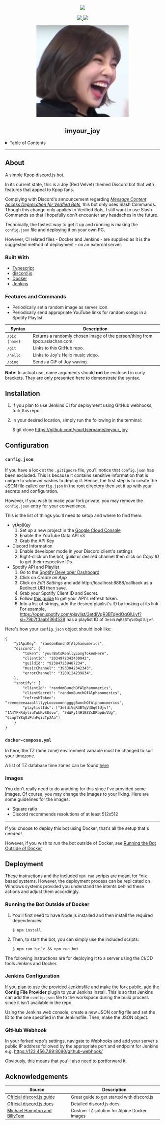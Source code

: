 <div align='center'>
<p>
  <a href='http://pierreccesario.com:8090/job/imyour_joy/'><img src='http://pierreccesario.com:8090/buildStatus/icon?job=imyour_joy'></a>
</p>
<p>
  <a href="https://github.com/PScoriae/imyour_joy/blob/master/LICENSE">
    <img src="https://img.shields.io/github/license/othneildrew/Best-README-Template.svg?style=for-the-badge">
  </a>
  <a href="https://linkedin.com/in/pierreccesario">
    <img src="https://img.shields.io/badge/-LinkedIn-black.svg?style=for-the-badge&logo=linkedin&colorB=555">
  </a>
</p>
<p>
  <img src="./images/joyfunny.png" width=300>
</p>

## imyour_joy

</div>
<details>
  <summary>Table of Contents</summary>
  <ol>
    <li>
      <a href="#about">About</a>
      <ul>
        <li><a href="#built-with">Built With</a></li>
        <li><a href="#features">Features</a></li>
      </ul>
    </li>
    <li><a href="#installation">Installation</a></li>
    <li>
      <a href="#configuration">Configuration</a>
      <ul>
        <li><a href="#configjson">config.json</a></li>
        <li><a href="#images">Images</a></li>
      </ul>
    </li>
    <li>
      <a href="#deployment">Deployment</a>
      <ul>
        <li><a href="#running-the-bot-outside-of-docker">Running the Bot Outside of Docker</a></li>
        <li><a href="#jenkinsfile">Jenkinsfile</a></li>
        <li><a href="#jenkins-configuration">Jenkins Configuration</a></li>
        <li><a href="#github-webhook">Github Webhook</a></li>
      </ul>
    </li>
    <li><a href="#acknowledgements">Acknowledgements</a></li>
  </ol>
</details>
<hr/>

## About

A simple Kpop discord.js bot.

In its current state, this is a Joy (Red Velvet) themed Discord bot that with features that appeal to Kpop fans.

Complying with Discord's announcement regarding _[Message Content Access Deprecation for Verified Bots](https://support-dev.discord.com/hc/en-us/articles/4404772028055-Message-Content-Access-Deprecation-for-Verified-Bots)_, this bot only uses Slash Commands. Though this change only applies to Verified Bots, I still want to use Slash Commands so that I hopefully don't encounter any headaches in the future.

Technically, the fastest way to get it up and running is making the `config.json` file and deploying it on your own PC.

However, CI related files - Docker and Jenkins - are supplied as it is the suggested method of deployment - on an external server.

### Built With

- [Typescript](https://www.typescriptlang.org/)
- [discord.js](https://discord.js.org/#/)
- [Docker](https://www.docker.com/)
- [Jenkins](https://www.jenkins.io/)

### Features and Commands

- Periodically set a random image as server icon.
- Periodically send appropriate YouTube links for random songs in a Spotify Playlist.

| Syntax        | Description                                                                 |
| ------------- | --------------------------------------------------------------------------- |
| `/pic {name}` | Returns a randomly chosen image of the person/thing from kpop.asiachan.com. |
| `/git`        | Links to this GitHub repo.                                                  |
| `/hello`      | Links to Joy's Hello music video.                                           |
| `/ping`       | Sends a GIF of Joy waving.                                                  |

**Note:** In actual use, name arguments should **not** be enclosed in curly brackets. They are only presented here to demonstrate the syntax.

## Installation

1. If you plan to use Jenkins CI for deployment using GitHub webhooks, fork this repo.

2. In your desired location, simply run the following in the terminal:

   $ git clone https://github.com/yourUsername/imyour_joy

## Configuration

### `config.json`

If you have a look at the `.gitignore` file, you'll notice that `config.json` has been excluded. This is because it contains sensitive information that is unique to whoever wishes to deploy it. Hence, the first step is to create the JSON file called `config.json` in the root directory then set it up with your secrets and configuration.

However, if you wish to make your fork private, you may remove the `config.json` entry for your convenience.

This is the list of things you'll need to setup and where to find them:

- ytApiKey
  1. Set up a new project in the [Google Cloud Console](https://console.cloud.google.com)
  2. Enable the YouTube Data API v3
  3. Grab the API Key
- Discord Information
  1. Enable developer mode in your Discord client's settings
  2. Right-click on the bot, guild or desired channel then click on _Copy ID_ to get their respective IDs.
- Spotify API and Playlist
  1. Go to the [Spotify Developer Dashboard](https://developer.spotify.com/dashboard/)
  2. Click on _Create an App_
  3. Click on _Edit Settings_ and add http://localhost:8888/callback as a Redirect URI then save.
  4. Grab your Spotify Client ID and Secret.
  5. Follow [this guide](https://github.com/thelinmichael/spotify-web-api-node/blob/master/examples/tutorial/00-get-access-token.js) to get your API's refresh token.
  6. Into a list of strings, add the desired playlist's ID by looking at its link. For example, https://open.spotify.com/playlist/3etdiVqR3BTqVdOqGlUjvf?si=79b7f3aab1364538 has a playlist ID of `3etdiVqR3BTqVdOqGlUjvf`.

Here's how your `config.json` object should look like:

```
{
    "ytApiKey": "randomBunchOfAlphanumerics",
    "discord": {
        "token": "yourBotsReallyLongTokenHere",
        "clientId": "2034972343430942",
        "guildId": "923847239487234",
        "musicChannel": "3933842342343",
        "errorChannel": "3200124239834",
    },
    "spotify": {
        "clientId": "randomBunchOfAlphanumerics",
        "clientSecret": "randomBunchOfAlphanumerics",
        "refreshToken": "reeeeeeeaaaallllyyLoooooonnggggBunchOfAlphanumerics",
        "playlistIds": ["3etdiVqR3BTqVdOqGlUjvf", "1A4YFkRdyliuTubKvSUdvw", "5WWFy14H1EZZsDRbpWuVUg", "6LnpfY8qOiPdnFqizTp2Aa"]
    }
}
```

### `docker-compose.yml`

In here, the TZ (time zone) environment variable must be changed to suit your timezone.

A list of TZ database time zones can be found [here](https://en.wikipedia.org/wiki/List_of_tz_database_time_zones)

### Images

You don't really need to do anything for this since I've provided some images. Of course, you may change the images to your liking. Here are some guidelines for the images:

- Square ratio
- Discord recommends resolutions of at least 512x512

---

If you choose to deploy this bot using Docker, that's all the setup that's needed!

However, if you wish to run the bot outside of Docker, see [Running the Bot Outside of Docker](#running-the-bot-outside-of-docker)

## Deployment

These instructions and the included `npm run` scripts are meant for \*nix based systems. However, the deployment process can be replicated on Windows systems provided you understand the intents behind these actions and adjust them accordingly.

### Running the Bot Outside of Docker

1.  You'll first need to have Node.js installed and then install the required dependencies:

        $ npm install

2.  Then, to start the bot, you can simply use the included scripts:

        $ npm run build && npm run bot

The following instructions are for deploying it to a server using the CI/CD tools Jenkins and Docker.

### Jenkins Configuration

If you plan to use the provided Jenkinsfile and make the fork public, add the **Config File Provider** plugin to your Jenkins install. This is so that Jenkins can add the `config.json` file to the workspace during the build process since it isn't available in the repo.

Using the Jenkins web console, create a new JSON config file and set the ID to the one specified in the Jenkinsfile. Then, make the JSON object.

### GitHub Webhook

In your forked repo's settings, navigate to Webhooks and add your server's public IP address followed by the appropriate port and endpoint for Jenkins e.g. https://123.456.7.89:8090/github-webhook/

Obviously, this means that you'll also need to portforward it.

## Acknowledgements

| Source                                                           | Description                                 |
| ---------------------------------------------------------------- | ------------------------------------------- |
| [Official discord.js guide](https://discordjs.guide)             | Great guide to get started with discord.js  |
| [Official discord.js docs](https://discord.js.org/#/docs/)       | Detailed discord.js docs                    |
| [Michael Hampton and BillyTom](https://serverfault.com/a/683651) | Custom TZ solution for Alpine Docker images |

[linkedin-shield]: https://img.shields.io/badge/-LinkedIn-black.svg?style=for-the-badge&logo=linkedin&colorB=555
[linkedin-url]: https://linkedin.com/in/pierreccesario
